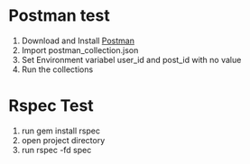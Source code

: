 # Postman test
1. Download and Install [Postman](https://www.postman.com/downloads/)
2. Import postman_collection.json
3. Set Environment variabel user_id and post_id with no value
4. Run the collections
# Rspec Test
1. run gem install rspec 
2. open project directory
3. run rspec -fd spec

